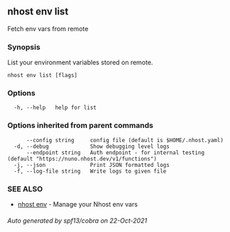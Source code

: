 ## nhost env list

Fetch env vars from remote

### Synopsis

List your environment variables stored on remote.

```
nhost env list [flags]
```

### Options

```
  -h, --help   help for list
```

### Options inherited from parent commands

```
      --config string     config file (default is $HOME/.nhost.yaml)
  -d, --debug             Show debugging level logs
      --endpoint string   Auth endpoint - for internal testing (default "https://nuno.nhost.dev/v1/functions")
  -j, --json              Print JSON formatted logs
  -f, --log-file string   Write logs to given file
```

### SEE ALSO

* [nhost env](nhost_env.md)	 - Manage your Nhost env vars

###### Auto generated by spf13/cobra on 22-Oct-2021
